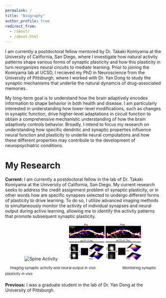```yaml
---
permalink: /
title: "Biography"
author_profile: true
redirect_from: 
  - /about/
  - /about.html
---
```


I am currently a postdoctoral fellow mentored by Dr. Takaki Komiyama at the University of California, San Diego, where I investigate how natural activity patterns shape various forms of synaptic plasticity and how this plasticity in turn reorganizes neural circuits to mediate learning. Prior to joining the Komiyama lab at UCSD, I recieved my PhD in Neuroscience from the University of Pittsburgh, where I worked with Dr. Yan Dong to study the synaptic mechanisms that underlie the natural dynamcis of drug-associated memories. 

My long-term goal is to understand how the brain adaptively encodes information to shape behavior in both health and disease. I am particularly interested in understanding how lower-level modifications, such as changes in synaptic function, drive higher-level adaptations in circuit function to obtain a comprehensive mechanistic understanding of how the brain adaptively controls behavior. Broadly, I intend to focus my research on understanding how specific dendritic and synaptic properties influence neural function and plasticity to underlie neural computations and how these different properties may contribute to the development of neuropsychiatric conditions.

My Research
======
**Current:** I am currently a postdoctoral fellow in the lab of Dr. Takaki Komiyama at the University of California, San Diego. My current research seeks to address the credit assignment problem of synaptic plasticity, or in other words how are specific synapses selected to undergo different forms of plasticity to drive learning. To do so, I utilize advanced imaging methods to simultaneously monitor the activity of individual synapses and neural output during active learning, allowing me to identify the activity patterns that promote subsequent synaptic plasticity. 

<p align="center">
  <img src="/images/Spine_Activity.gif" alt="Spine Activity" width="45%">
&nbsp; &nbsp; &nbsp; &nbsp;
  <img src="/images/Plasticity.png" alt="Spine Plasticity" width="47%">
</p>
&nbsp; &nbsp; <sup>Imaging synaptic activity and neural output <i>in vivo</i></sup>&nbsp; &nbsp; &nbsp; &nbsp; &nbsp; &nbsp; &nbsp; &nbsp; &nbsp; &nbsp; &nbsp; <sup>Monitoring synaptic plasticity <i>in vivo</i></sup>


**Previous:** I was a graduate student in the lab of Dr. Yan Dong at the University of Pittsburgh. 


